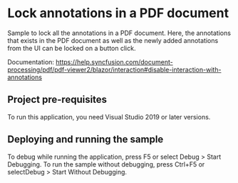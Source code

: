 # Lock annotations in a PDF document
Sample to lock all the annotations in a PDF document. Here, the annotations that exists in the PDF document as well as the newly added annotations from the UI can be locked on a button click.

Documentation: https://help.syncfusion.com/document-processing/pdf/pdf-viewer2/blazor/interaction#disable-interaction-with-annotations

## Project pre-requisites
To run this application, you need Visual Studio 2019 or later versions.

## Deploying and running the sample
To debug while running the application, press F5 or select Debug > Start Debugging. To run the sample without debugging, press Ctrl+F5 or selectDebug > Start Without Debugging.